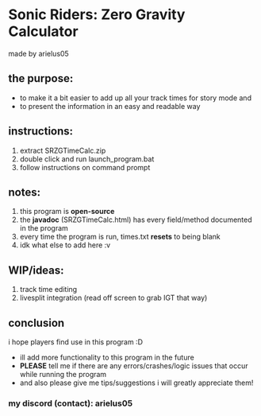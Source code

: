 # Sonic Riders: Zero Gravity Calculator
made by arielus05

## the purpose:
- to make it a bit easier to add up all your track times for story mode and
- to present the information in an easy and readable way

## instructions:
1. extract SRZGTimeCalc.zip
2. double click and run launch_program.bat
3. follow instructions on command prompt

## notes:
1. this program is **open-source**
2. the **javadoc** (SRZGTimeCalc.html) has every field/method documented in the program
2. every time the program is run, times.txt **resets** to being blank
3. idk what else to add here :v

## WIP/ideas:
1. track time editing
2. livesplit integration (read off screen to grab IGT that way)

## conclusion
i hope players find use in this program :D
- ill add more functionality to this program in the future
- **PLEASE** tell me if there are any errors/crashes/logic issues that occur while running the program
- and also please give me tips/suggestions i will greatly appreciate them!
### my discord (contact): arielus05
